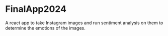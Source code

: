 # FinalApp2024
A react app to take Instagram images and run sentiment analysis on them to determine the emotions of the images.
